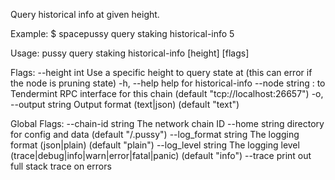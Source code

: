 Query historical info at given height.

Example:
$ spacepussy query staking historical-info 5

Usage:
  pussy query staking historical-info [height] [flags]

Flags:
      --height int      Use a specific height to query state at (this can error if the node is pruning state)
  -h, --help            help for historical-info
      --node string     <host>:<port> to Tendermint RPC interface for this chain (default "tcp://localhost:26657")
  -o, --output string   Output format (text|json) (default "text")

Global Flags:
      --chain-id string     The network chain ID
      --home string         directory for config and data (default "/.pussy")
      --log_format string   The logging format (json|plain) (default "plain")
      --log_level string    The logging level (trace|debug|info|warn|error|fatal|panic) (default "info")
      --trace               print out full stack trace on errors
